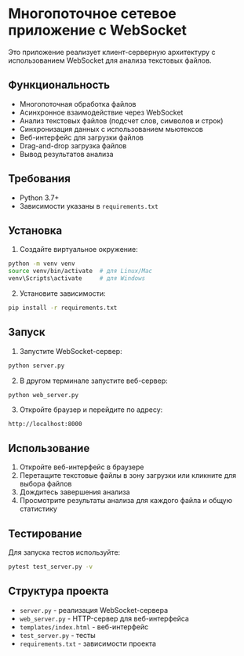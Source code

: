 # Многопоточное сетевое приложение с WebSocket

Это приложение реализует клиент-серверную архитектуру с использованием WebSocket для анализа текстовых файлов.

## Функциональность

- Многопоточная обработка файлов
- Асинхронное взаимодействие через WebSocket
- Анализ текстовых файлов (подсчет слов, символов и строк)
- Синхронизация данных с использованием мьютексов
- Веб-интерфейс для загрузки файлов
- Drag-and-drop загрузка файлов
- Вывод результатов анализа

## Требования

- Python 3.7+
- Зависимости указаны в `requirements.txt`

## Установка

1. Создайте виртуальное окружение:
```bash
python -m venv venv
source venv/bin/activate  # для Linux/Mac
venv\Scripts\activate     # для Windows
```

2. Установите зависимости:
```bash
pip install -r requirements.txt
```

## Запуск

1. Запустите WebSocket-сервер:
```bash
python server.py
```

2. В другом терминале запустите веб-сервер:
```bash
python web_server.py
```

3. Откройте браузер и перейдите по адресу:
```
http://localhost:8000
```

## Использование

1. Откройте веб-интерфейс в браузере
2. Перетащите текстовые файлы в зону загрузки или кликните для выбора файлов
3. Дождитесь завершения анализа
4. Просмотрите результаты анализа для каждого файла и общую статистику

## Тестирование

Для запуска тестов используйте:
```bash
pytest test_server.py -v
```

## Структура проекта

- `server.py` - реализация WebSocket-сервера
- `web_server.py` - HTTP-сервер для веб-интерфейса
- `templates/index.html` - веб-интерфейс
- `test_server.py` - тесты
- `requirements.txt` - зависимости проекта 